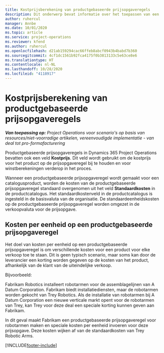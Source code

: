 ```yaml
---
title: Kostprijsberekening van productgebaseerde prijsopgaveregels
description: Dit onderwerp bevat informatie over het toepassen van een kostprijs op een productgebaseerde prijsopgaveregel.
author: ruhercul
manager: Annbe
ms.date: 10/01/2020
ms.topic: article
ms.service: project-operations
ms.reviewer: kfend
ms.author: ruhercul
ms.openlocfilehash: d21ab159294cac66ffeb8abcf0943b4babd7b360
ms.sourcegitcommit: 4cf1dc1561b92fca4175f0b3813133c5e63ce8e6
ms.translationtype: HT
ms.contentlocale: nl-NL
ms.lasthandoff: 10/28/2020
ms.locfileid: "4118917"
---
```

# <a name="costing-product-based-quote-lines"></a>Kostprijsberekening van productgebaseerde prijsopgaveregels

_**Van toepassing op:** Project Operations voor scenario's op basis van resources/niet-voorradige artikelen, vereenvoudigde implementatie - van deal tot pro-formafacturering_


Productgebaseerde prijsopgaveregels in Dynamics 365 Project Operations bevatten ook een veld **Kostprijs**. Dit veld wordt gebruikt om de kostprijs voor het product op de prijsopgaveregel bij te houden en voor winstberekeningen verderop in het proces.

Wanneer een productgebaseerde prijsopgaveregel wordt gemaakt voor een catalogusproduct, worden de kosten van de productgebaseerde prijsopgaveregel standaard overgenomen uit het veld **Standaardkosten** in de productcatalogus. Het standaardkostenveld in de productcatalogus is ingesteld in de basisvaluta van de organisatie. De standaardeenheidskosten op de productgebaseerde prijsopgaveregel worden omgezet in de verkoopvaluta voor de prijsopgave.

## <a name="unit-cost-on-a-product-based-quote-line"></a>Kosten per eenheid op een productgebaseerde prijsopgaveregel

Het doel van kosten per eenheid op een productgebaseerde prijsopgaveregel is om verschillende kosten voor een product voor elke verkoop toe te staan. Dit is geen typisch scenario, maar soms kan door de leverancier een korting worden gegeven op de kosten van het product, afhankelijk van de klant van de uiteindelijke verkoop.

Bijvoorbeeld:

Fabrikam Robotics installeert robotarmen voor de assemblagelijnen van A Datum Corporation. Fabrikam biedt installatiediensten, maar de robotarmen worden gekocht van Trey Robotics. Als de installatie van robotarmen bij A Datum Corporation een nieuwe verticale markt opent voor de robotarmen van Trey, kan Trey voor deze deal een speciale korting kunnen geven aan Fabrikam.

In dit geval maakt Fabrikam een productgebaseerde prijsopgaveregel voor robotarmen maken en speciale kosten per eenheid invoeren voor deze prijsopgave. Deze kosten wijken af van de standaardkosten van Trey Robotic Arms.


[!INCLUDE[footer-include](../../includes/footer-banner.md)]